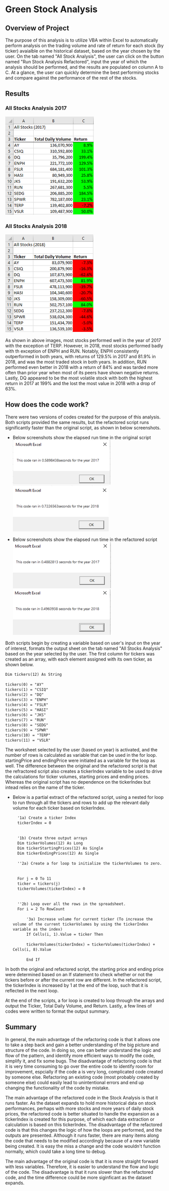 # Green Stock Analysis

## Overview of Project
The purpose of this analysis is to utilize VBA within Excel to automatically perform analysis on the trading volume and rate of return for each stock (by ticker) avaialble on the historical dataset, based on the year chosen by the user. On the tab named "All Stock Analysis", the user can click on the button named "Run Stock Analysis Refactored", input the year of which the analysis should be performed, and the results are populated on column A to C. At a glance, the user can quickly determine the best performing stocks and compare against the performance of the rest of the stocks.


## Results

### All Stocks Analysis 2017
<img src="VBA_Challenge_Results_2017.png"></img>

### All Stocks Analysis 2018
<img src="VBA_Challenge_Results_2018.png"></img>


As shown in above images, most stocks performed well in the year of 2017 with the exception of TERP. However, in 2018, most stocks performed badly with th exception of ENPH and RUN. Notably, ENPH consistently outperformed in both years, with returns of 129.5% in 2017 and 81.9% in 2018, and was the most traded stock in both years. In addition, RUN performed even better in 2018 with a return of 84% and was tarded more often than prior year when most of its peers have shown negative returns. Lastly, DQ appeared to be the most volatile stock with both the highest return in 2017 at 199% and the lost the most value in 2018 with a drop of 63%.


## How does the code work?

There were two versions of codes created for the purpose of this analysis. Both scripts provided the same results, but the refactored script runs significantly faster than the original script, as shown in below screenshots.

- Below screenshots show the elapsed run time in the original script
<img src="Module_Version_2017.png"></img>
<img src="Module_Version_2018.png"></img>

- Below screenshots show the elapsed run time in the refactored script
<img src="VBA_Challenge_2017.png"></img>
<img src="VBA_Challenge_2018.png"></img>


Both scripts begin by creating a variable based on user's input on the year of interest, formats the output sheet on the tab named "All Stocks Analysis" based on the year selected by the user. The first column for tickers was created as an array, with each element assigned with its own ticker, as shown below.

    Dim tickers(12) As String
    
    tickers(0) = "AY"
    tickers(1) = "CSIQ"
    tickers(2) = "DQ"
    tickers(3) = "ENPH"
    tickers(4) = "FSLR"
    tickers(5) = "HASI"
    tickers(6) = "JKS"
    tickers(7) = "RUN"
    tickers(8) = "SEDG"
    tickers(9) = "SPWR"
    tickers(10) = "TERP"
    tickers(11) = "VSLR"

The worksheet selected by the user (based on year) is activated, and the number of rows is calculated as variable that can be used in the for loop. startingPrice and endingPrice were initiated as a variable for the loop as well. The difference between the original and the refactored script is that the refractored script also creates a tickerIndex variable to be used to drive the calculations for ticker volumes, starting prices and ending prices. Whereas the original script has no dependence on the tickerIndex but intead relies on the name of the ticker.

- Below is a partial extract of the refactored script, using a nested for loop to run through all the tickers and rows to add up the relevant daily volume for each ticker based on tickerIndex.

        '1a) Create a ticker Index
        tickerIndex = 0


        '1b) Create three output arrays
        Dim tickerVolumes(12) As Long
        Dim tickerStartingPrices(12) As Single
        Dim tickerEndingPrices(12) As Single
    
        ''2a) Create a for loop to initialize the tickerVolumes to zero.
    
    
        For j = 0 To 11
        ticker = tickers(j)
        tickerVolumes(tickerIndex) = 0
        
            
        ''2b) Loop over all the rows in the spreadsheet.
        For i = 2 To RowCount

            '3a) Increase volume for current ticker (To increase the volume of the current tickerVolumes by using the tickerIndex variable as the index)
            If Cells(i, 1).Value = ticker Then
                         
            tickerVolumes(tickerIndex) = tickerVolumes(tickerIndex) + Cells(i, 8).Value
            
            End If

In both the original and refactored script, the starting price and ending price were determined based on an If statement to check whether or not the tickers before or after the current row are different. In the refactored script, the tickerIndex is increased by 1 at the end of the loop, such that it is reflected in the next loop.

At the end of the scripts, a for loop is created to loop through the arrays and output the Ticker, Total Daily Volume, and Return. Lastly, a few lines of codes were written to format the output summary.

## Summary

In general, the main advantage of the refactoring code is that it allows one to take a step back and gain a better understanding of the big picture and structure of the code. In doing so, one can better understand the logic and flow of the pattern, and identify more efficient ways to modify the code, simplify it, and fix some bugs. The disadvantage of refactoring code is that it is very time consuming to go over the entire code to identify room for improvement, espcially if the code a is very long, complicated code created by someone else. Refactoring an existing code (most probably created by someone else) could easily lead to unintentional errors and end up changing the functionality of the code by mistake.

The main advantage of the refactored code in the Stock Analysis is that it runs faster. As the dataset expands to hold more historical data on stock performances, perhaps with more stocks and more years of daily stock prices, the refactored code is better situated to handle the expansion as a tickerIndex is created for this purpose, of which each data extraction or calculation is based on this tickerIndex. The disadvantage of the refactored code is that this changes the logic of how the loops are performed, and the outputs are presented. Although it runs faster, there are many items along the code that needs to be modified accordingly because of a new variable being created. It is easy the miss a change and the code wouldn't function normally, which could take a long time to debug.

The main advantage of the original code is that it is more straight forward with less variables. Therefore, it is easier to understand the flow and logic of the code. The disadvantage is that it runs slower than the refactored code, and the time difference could be more siginficant as the dataset expands.